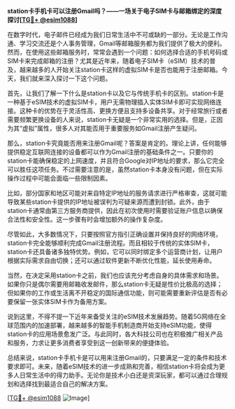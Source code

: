 **station卡手机卡可以注册Gmail吗？——一场关于电子SIM卡与邮箱绑定的深度探讨[[TG💪+ @esim1088](https://t.me/s/esim1088)]**

在数字时代，电子邮件已经成为我们日常生活中不可或缺的一部分。无论是工作沟通、学习交流还是个人事务管理，Gmail等邮箱服务都为我们提供了极大的便利。然而，在使用这些邮箱服务时，常常会遇到一个问题：如何选择合适的手机号码或SIM卡来完成邮箱的注册？尤其是近年来，随着电子SIM卡（eSIM）技术的普及，越来越多的人开始关注station卡这样的虚拟SIM卡是否也能用于注册邮箱。今天，我们就来深入探讨一下这个问题。

首先，让我们了解一下什么是station卡以及它与传统手机卡的区别。station卡是一种基于eSIM技术的虚拟SIM卡，用户无需物理插入实体SIM卡即可实现网络连接。这种卡的优势在于灵活性高、更换方便且支持多设备共享。对于经常旅行或者需要频繁更换设备的人来说，station卡无疑是一个非常实用的选择。但是，正因为其“虚拟”属性，很多人对其能否用于重要服务如Gmail注册产生疑问。

那么，station卡究竟能否用来注册Gmail呢？答案是肯定的。理论上讲，任何能够提供稳定互联网连接的设备都可以作为Gmail注册的基础条件之一。只要你的station卡能确保稳定的上网速度，并且符合Google对IP地址的要求，那么它完全可以胜任这项任务。不过需要注意的是，虽然station卡本身没有问题，但在实际操作过程中可能会面临一些限制因素。

比如，部分国家和地区可能对来自特定IP地址的服务请求进行严格审查，这就可能导致某些station卡提供的IP地址被误判为可疑来源而遭到封锁。此外，由于station卡通常由第三方服务商提供，因此在初次使用时需要验证账户信息以确保合法性和安全性。这一步骤有时会增加额外的操作复杂度。

尽管如此，大多数情况下，只要按照官方指引正确设置并保持良好的网络环境，station卡完全能够顺利完成Gmail注册流程。而且相较于传统的实体SIM卡，station卡还具备诸多独特优势。例如，它可以同时绑定多个运营商计划，让用户根据实际需求自由切换；还可以通过软件更新不断优化性能，延长使用寿命。

当然，在决定采用station卡之前，我们也应该充分考虑自身的具体需求和场景。如果你只是偶尔需要用邮箱收发邮件，那么station卡无疑是性价比极高的选择；但如果你的工作或生活离不开稳定的国际通信功能，则可能需要重新评估是否有必要保留一张实体SIM卡作为备用方案。

说到这里，不得不提一下近年来备受关注的eSIM技术发展趋势。随着5G网络在全球范围内的加速部署，越来越多的智能手机制造商开始支持eSIM功能，使得station卡的应用场景愈发广泛。与此同时，各大科技公司也在积极推广相关产品和服务，力求让更多消费者享受到这一创新带来的便捷体验。

总结来说，station卡手机卡是可以用来注册Gmail的，只要满足一定的条件和技术要求即可。未来，随着eSIM技术的进一步成熟和完善，相信station卡将会成为更多人日常生活中的得力助手。无论你是技术小白还是资深玩家，都可以通过合理规划和选择找到最适合自己的解决方案。

[[TG💪+ @esim1088](https://t.me/s/esim1088) ![Image](https://i.postimg.cc/4NQfJmqS/Snipaste-2025-05-13-00-14-12.png)]